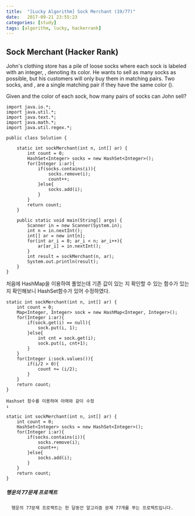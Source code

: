 ```yaml
---
title:  "[Lucky Algorithm] Sock Merchant (19/77)"
date:   2017-09-21 23:55:23
categories: [study]
tags: [algorithm, lucky, hackerrank]
---
```

## Sock Merchant (Hacker Rank)
John's clothing store has a pile of  loose socks where each sock  is labeled with an integer, , denoting its color. He wants to sell as many socks as possible, but his customers will only buy them in matching pairs. Two socks, and , are a single matching pair if they have the same color ().

Given  and the color of each sock, how many pairs of socks can John sell?

```
import java.io.*;
import java.util.*;
import java.text.*;
import java.math.*;
import java.util.regex.*;

public class Solution {

    static int sockMerchant(int n, int[] ar) {
        int count = 0;
        HashSet<Integer> socks = new HashSet<Integer>();
        for(Integer i:ar){
            if(socks.contains(i)){
                socks.remove(i);
                count++;
            }else{
                socks.add(i);
            }
        }
        return count;
    }

    public static void main(String[] args) {
        Scanner in = new Scanner(System.in);
        int n = in.nextInt();
        int[] ar = new int[n];
        for(int ar_i = 0; ar_i < n; ar_i++){
            ar[ar_i] = in.nextInt();
        }
        int result = sockMerchant(n, ar);
        System.out.println(result);
    }
}

```
처음에 HashMap을 이용하여 풀었는데 기존 값이 있는 지 확인할 수 있는 함수가 있는 지 확인해보니 HashSet함수가 있어 수정하였다.
```
static int sockMerchant(int n, int[] ar) {
    int count = 0;
    Map<Integer, Integer> sock = new HashMap<Integer, Integer>();
    for(Integer i:ar){
        if(sock.get(i) == null){
            sock.put(i, 1);
        }else{
            int cnt = sock.get(i);
            sock.put(i, cnt+1);
        }
    }
    for(Integer i:sock.values()){
        if(i/2 > 0){
            count += (i/2);
        }
    }
    return count;
}

Hashset 함수를 이용하여 아래와 같이 수정
↓

static int sockMerchant(int n, int[] ar) {
    int count = 0;
    HashSet<Integer> socks = new HashSet<Integer>();
    for(Integer i:ar){
        if(socks.contains(i)){
            socks.remove(i);
            count++;
        }else{
            socks.add(i);
        }
    }
    return count;
}

```

##### 행운의 77문제 프로젝트
```
  행운의 77문제 프로젝트는 한 달동안 알고리즘 문제 77개를 푸는 프로젝트입니다.
```
